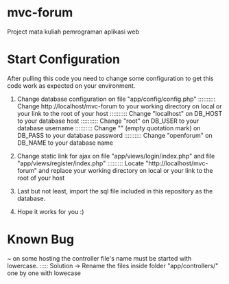 # mvc-forum
 Project mata kuliah pemrograman aplikasi web
 
 # Start Configuration
 After pulling this code you need to change some configuration to get this code work as expected on your environment.
 
 1. Change database configuration on file "app/config/config.php" 
:::::::::: Change http://localhost/mvc-forum to your working directory on local or your link to the root of your host 
:::::::::: Change "localhost" on DB_HOST to your database host
:::::::::: Change "root" on DB_USER to your database username
:::::::::: Change "" (empty quotation mark) on DB_PASS to your database password
:::::::::: Change "openforum" on DB_NAME to your database name

2. Change static link for ajax on file "app/views/login/index.php" and file "app/views/register/index.php"
::::::::: Locate "http://localhost/mvc-forum" and replace your working directory on local or your link to the root of your host 

3. Last but not least, import the sql file included in this repository as the database.

4. Hope it works for you :)


# Known Bug 
~ on some hosting the controller file's name must be started with lowercase.
::::: Solution -> Rename the files inside folder "app/controllers/" one by one with lowecase
